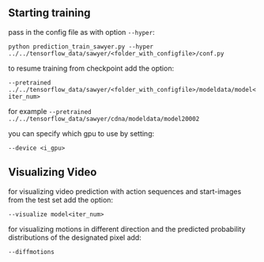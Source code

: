 ## Starting training

pass in the config file as with option `--hyper`:

```python prediction_train_sawyer.py --hyper ../../tensorflow_data/sawyer/<folder_with_configfile>/conf.py```

to resume training from checkpoint add the option:


 ```--pretrained ../../tensorflow_data/sawyer/<folder_with_configfile>/modeldata/model<iter_num>```

for example
 ```--pretrained ../../tensorflow_data/sawyer/cdna/modeldata/model20002```

 you can specify which gpu to use by setting:

 ```--device <i_gpu>```


## Visualizing Video

for visualizing video prediction with action sequences and start-images from the test set add the option:

`--visualize model<iter_num>`

for visualizing motions in different direction and the predicted probability distributions of the designated pixel add:

`--diffmotions`



